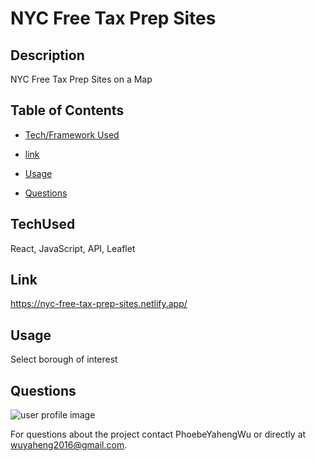 # NYC Free Tax Prep Sites

## Description
NYC Free Tax Prep Sites on a Map


## Table of Contents

* [Tech/Framework Used](#TechUsed)

* [link](#Link)

* [Usage](#usage) 

* [Questions](#Questions)


## TechUsed
React, JavaScript, API, Leaflet

## Link
https://nyc-free-tax-prep-sites.netlify.app/

## Usage
Select borough of interest

## Questions
![user profile image](https://avatars0.githubusercontent.com/u/52837649?v=4)

For questions about the project contact PhoebeYahengWu or directly at wuyaheng2016@gmail.com.
